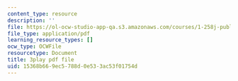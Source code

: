```yaml
---
content_type: resource
description: ''
file: https://ol-ocw-studio-app-qa.s3.amazonaws.com/courses/1-258j-public-transportation-systems-spring-2017/15368b669ec5788d0e533ac53f01754d_FTwuE36SUA.pdf
file_type: application/pdf
learning_resource_types: []
ocw_type: OCWFile
resourcetype: Document
title: 3play pdf file
uid: 15368b66-9ec5-788d-0e53-3ac53f01754d
---
```

